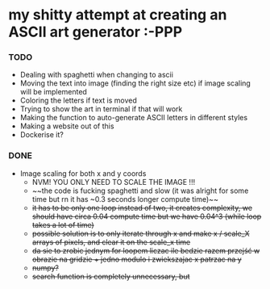 # my shitty attempt at creating an ASCII art generator :-PPP

### TODO

* Dealing with spaghetti when changing to ascii
* Moving the text into image (finding the right size etc) if image scaling will be implemented
* Coloring the letters if text is moved
* Trying to show the art in terminal if that will work
* Making the function to auto-generate ASCII letters in different styles
* Making a website out of this
* Dockerise it?

### DONE
* Image scaling for both x and y coords
  + NVM! YOU ONLY NEED TO SCALE THE IMAGE !!!
  + ~~the code is fucking spaghetti and slow (it was alright for some time but rn it has ~0.3 seconds longer compute time)~~
  + ~~it has to be only one loop instead of two, it creates complexity, we should have circa 0.04 compute time but we have 0.04^3 (while loop takes a lot of time)~~
  + ~~possible solution is to only iterate through x and make x / scale_X arrays of pixels, and clear it on the scale_x time~~
  + ~~da sie to zrobic jednym for loopem liczac ile bedzie razem przejść w obrazie na gridzie + jedno modulo i zwiekszajac x patrzac na y~~ 
  + ~~numpy?~~
  + ~~search function is completely unnecessary, but~~ 